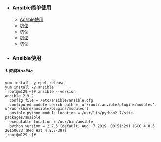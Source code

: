+ ### Ansible简单使用
    + [Ansible使用](#Ansible使用)
	+ [坑位](#坑位)
	+ [坑位](#坑位)
	+ [坑位](#坑位)
	+ [坑位](#坑位)
+ ### Ansible使用
##### 1.安装Ansible
```
yum install -y epel-release
yum install -y ansible
[root@m129 ~]# ansible --version
ansible 2.9.2
  config file = /etc/ansible/ansible.cfg
  configured module search path = [u'/root/.ansible/plugins/modules', u'/usr/share/ansible/plugins/modules']
  ansible python module location = /usr/lib/python2.7/site-packages/ansible
  executable location = /usr/bin/ansible
  python version = 2.7.5 (default, Aug  7 2019, 00:51:29) [GCC 4.8.5 20150623 (Red Hat 4.8.5-39)]
[root@m129 ~]# 
```

